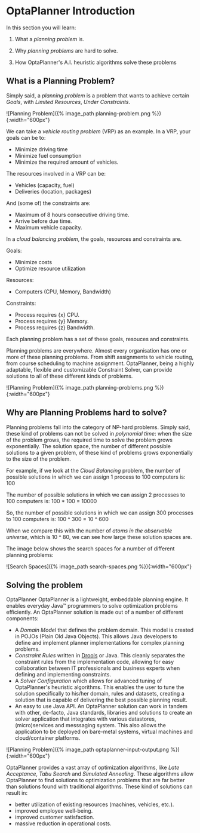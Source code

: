 
# OptaPlanner Introduction

In this section you will learn:

1. What a _planning problem_ is.

2. Why _planning problems_ are hard to solve.

3. How OptaPlanner's A.I. heuristic algorithms solve these problems


## What is a Planning Problem?

Simply said, a _planning problem_ is a problem that wants to achieve certain _Goals_, with _Limited Resources_, _Under Constraints_.

![Planning Problem]({% image_path planning-problem.png %}){:width="600px"}

We can take a _vehicle routing problem_ (VRP) as an example. In a VRP, your goals can be to:

- Minimize driving time
- Minimize fuel consumption
- Minimize the required amount of vehicles.

The resources involved in a VRP can be:

- Vehicles (capacity, fuel)
- Deliveries (location, packages)

And (some of) the constraints are:

- Maximum of 8 hours consecutive driving time.
- Arrive before due time.
- Maximum vehicle capacity.

In a _cloud balancing problem_, the goals, resources and constraints are.

Goals:

- Minimize costs
- Optimize resource utilization

Resources:

- Computers (CPU, Memory, Bandwidth)

Constraints:

- Process requires {x} CPU.
- Process requires {y} Memory.
- Process requires {z} Bandwidth.

Each planning problem has a set of these goals, resouces and constraints.

Planning problems are everywhere. Almost every organisation has one or more of these planning problems. From shift assignments to vehicle routing, from course scheduling to machine assignment. OptaPlanner, being a highly adaptable, flexible and customizable Constraint Solver, can provide solutions to all of these different kinds of problems.

![Planning Problem]({% image_path planning-problems.png %}){:width="600px"}

## Why are Planning Problems hard to solve?

Planning problems fall into the category of NP-hard problems. Simply said, these kind of problems can not be solved in _polynomial time_: when the size of the problem grows, the required time to solve the problem grows exponentially. The solution space, the number of different possible solutions to a given problem, of these kind of problems grows exponentially to the size of the problem.

For example, if we look at the _Cloud Balancing_ problem, the number of possible solutions in which we can assign 1 process to 100 computers is: 100

The number of possible solutions in which we can assign 2 processes to 100 computers is: 100 * 100 = 10000

So, the number of possible solutions in which we can assign 300 processes to 100 computers is: 100 ^ 300 = 10 ^ 600

When we compare this with the number of _atoms in the observable universe_, which is 10 ^ 80, we can see how large these solution spaces are.

The image below shows the search spaces for a number of different planning problems:

![Search Spaces]({% image_path search-spaces.png %}){:width="600px"}


## Solving the problem

OptaPlanner OptaPlanner is a lightweight, embeddable planning engine. It enables everyday Java™ programmers to solve optimization problems efficiently. An OptaPlanner solution is made out of a number of different components:

- A _Domain Model_ that defines the problem domain. This model is created in POJOs (Plain Old Java Objects). This allows Java developers to define and implement planner implementations for complex planning problems.
- _Constraint Rules_ written in [Drools](https://www.drools.org) or Java. This cleanly separates the constraint rules from the implementation code, allowing for easy collaboration between IT professionals and business experts when defining and implementing constraints.
- A _Solver Configuration_ which allows for advanced tuning of OptaPlanner's heuristic algorithms. This enables the user to tune the solution specifically to his/her domain, rules and datasets, creating a solution that is capable of delivering the best possible planning result.
- An easy to use Java API. An OptaPlanner solution can work in tandem with other, de-facto, Java standards, libraries and solutions to create an solver application that integrates with various datastores, (micro)services and messsaging system. This also allows the application to be deployed on bare-metal systems, virtual machines and cloud/container platforms.


![Planning Problem]({% image_path optaplanner-input-output.png %}){:width="600px"}

OptaPlanner provides a vast array of optimization algorithms, like _Late Acceptance_, _Tabu Search_ and _Simulated Annealing_. These algorithms allow OptaPlanner to find solutions to optimization problems that are far better than solutions found with traditional algorithms. These kind of solutions can result in:

- better utilization of existing resources (machines, vehicles, etc.).
- improved employee well-being.
- improved customer satisfaction.
- massive reduction in operational costs.

